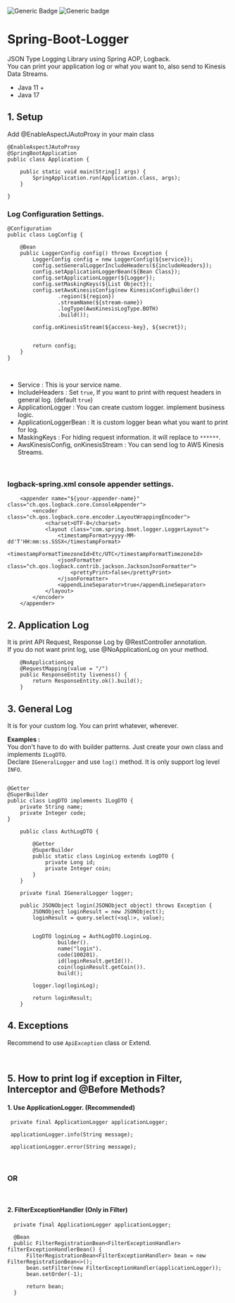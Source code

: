 ![Generic Badge](https://img.shields.io/badge/version-1.1.0-success.svg)
![Generic badge](https://img.shields.io/badge/license-Apache--2.0-orange)

#  Spring-Boot-Logger

JSON Type Logging Library using Spring AOP, Logback.  
You can print your application log or what you want to, also send to Kinesis Data Streams.  

- Java 11 +
- Java 17

## 1. Setup

Add @EnableAspectJAutoProxy in your main class
```
@EnableAspectJAutoProxy
@SpringBootApplication
public class Application {

    public static void main(String[] args) {
        SpringApplication.run(Application.class, args);
    }

}
```


### Log Configuration Settings.

```
@Configuration
public class LogConfig {

    @Bean
    public LoggerConfig config() throws Exception {
        LoggerConfig config = new LoggerConfig(${service});
        config.setGeneralLoggerIncludeHeaders(${includeHeaders});
        config.setApplicationLoggerBean(${Bean Class});
        config.setApplicationLogger(${Logger});
        config.setMaskingKeys(${List Object});
        config.setAwsKinesisConfig(new KinesisConfigBuilder()
                .region(${region})
                .streamName(${stream-name})
                .logType(AwsKinesisLogType.BOTH)
                .build());

        config.onKinesisStream(${access-key}, ${secret});


        return config;
    }
}

```
  
<br>

- Service : This is your service name.
- IncludeHeaders : Set `true`, If you want to print with request headers in general log. (default `true`)
- ApplicationLogger : You can create custom logger. implement business logic. 
- ApplicationLoggerBean : It is custom logger bean what you want to print for log.
- MaskingKeys : For hiding request information. it will replace to `******`.
- AwsKinesisConfig, onKinesisStream : You can send log to AWS Kinesis Streams. 

<br>
  
### logback-spring.xml console appender settings.
```
    <appender name="${your-appender-name}" class="ch.qos.logback.core.ConsoleAppender">
        <encoder class="ch.qos.logback.core.encoder.LayoutWrappingEncoder">
            <charset>UTF-8</charset>
            <layout class="com.spring.boot.logger.LoggerLayout">
                <timestampFormat>yyyy-MM-dd'T'HH:mm:ss.SSSX</timestampFormat>
                <timestampFormatTimezoneId>Etc/UTC</timestampFormatTimezoneId>
                <jsonFormatter class="ch.qos.logback.contrib.jackson.JacksonJsonFormatter">
                    <prettyPrint>false</prettyPrint>
                </jsonFormatter>
                <appendLineSeparator>true</appendLineSeparator>
            </layout>
        </encoder>
    </appender>
```

## 2. Application Log

 It is print API Request, Response Log by @RestController annotation.  
If you do not want print log, use @NoApplicationLog on your method. 

```
    @NoApplicationLog
    @RequestMapping(value = "/")
    public ResponseEntity liveness() {
        return ResponseEntity.ok().build();
    }
```


## 3. General Log

It is for your custom log.
You can print whatever, wherever.

**Examples :**  
You don't have to do with builder patterns. Just create your own class and implements `ILogDTO`.  
Declare `IGeneralLogger` and use `log()` method. It is only support log level `INFO`.
```
 
@Getter
@SuperBuilder
public class LogDTO implements ILogDTO {
    private String name;
    private Integer code;
}

```
```
    public class AuthLogDTO {
    
        @Getter
        @SuperBuilder
        public static class LoginLog extends LogDTO {
            private Long id;
            private Integer coin;
        }
    }
```
``` 
    private final IGeneralLogger logger;
    
    public JSONObject login(JSONObject object) throws Exception {
        JSONObject loginResult = new JSONObject();
        loginResult = query.select(<sql:>, value);


        LogDTO loginLog = AuthLogDTO.LoginLog.
                builder().
                name("login").
                code(100201).
                id(loginResult.getId()).
                coin(loginResult.getCoin()).
                build();                      

        logger.log(loginLog); 
        
        return loginResult;
    }
```
## 4. Exceptions
Recommend to use `ApiException` class or Extend.

<br>  

## 5. How to print log if exception in Filter, Interceptor and @Before Methods?
  

#### 1. Use ApplicationLogger.  (Recommended)

```
 private final ApplicationLogger applicationLogger;
 
 applicationLogger.info(String message); 
 
 applicationLogger.error(String message);
```

<br>  

### OR 

<br>

#### 2. FilterExceptionHandler (Only in Filter)

```
  private final ApplicationLogger applicationLogger;

  @Bean
  public FilterRegistrationBean<FilterExceptionHandler> filterExceptionHandlerBean() {
      FilterRegistrationBean<FilterExceptionHandler> bean = new FilterRegistrationBean<>();
      bean.setFilter(new FilterExceptionHandler(applicationLogger));
      bean.setOrder(-1);

      return bean;
  }

```
